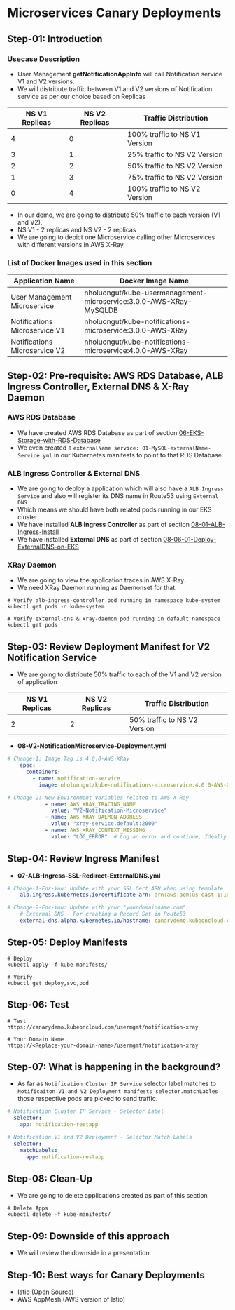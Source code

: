# Microservices Canary Deployments 

## Step-01: Introduction
### Usecase Description
- User Management **getNotificationAppInfo**  will call Notification service V1 and V2 versions.
- We will distribute traffic between V1 and V2 versions of Notification service as per our choice based on Replicas

| NS V1 Replicas | NS V2 Replicas | Traffic Distribution | 
| -------------- | -------------- | -------------------- |
| 4 | 0 | 100% traffic to NS V1 Version |
| 3 | 1 | 25% traffic to NS V2 Version |
| 2 | 2 | 50% traffic to NS V2 Version |
| 1 | 3 | 75% traffic to NS V2 Version |
| 0 | 4 | 100% traffic to NS V2 Version |

- In our demo, we are going to distribute 50% traffic to each version (V1 and V2). 
- NS V1 - 2 replicas and NS V2 - 2 replicas
- We are going to depict one Microservice calling other Microservices with different versions in AWS X-Ray

### List of Docker Images used in this section
| Application Name                 | Docker Image Name                          |
| ------------------------------- | --------------------------------------------- |
| User Management Microservice | nholuongut/kube-usermanagement-microservice:3.0.0-AWS-XRay-MySQLDB |
| Notifications Microservice V1 | nholuongut/kube-notifications-microservice:3.0.0-AWS-XRay |
| Notifications Microservice V2 | nholuongut/kube-notifications-microservice:4.0.0-AWS-XRay |

## Step-02: Pre-requisite: AWS RDS Database, ALB Ingress Controller, External DNS & X-Ray Daemon

### AWS RDS Database
- We have created AWS RDS Database as part of section [06-EKS-Storage-with-RDS-Database](/06-EKS-Storage-with-RDS-Database/README.md)
- We even created a `externalName service: 01-MySQL-externalName-Service.yml` in our Kubernetes manifests to point to that RDS Database. 

### ALB Ingress Controller & External DNS
- We are going to deploy a application which will also have a `ALB Ingress Service` and also will register its DNS name in Route53 using `External DNS`
- Which means we should have both related pods running in our EKS cluster. 
- We have installed **ALB Ingress Controller** as part of section [08-01-ALB-Ingress-Install](/08-ELB-Application-LoadBalancers/08-01-ALB-Ingress-Install/README.md)
- We have installed **External DNS** as part of section [08-06-01-Deploy-ExternalDNS-on-EKS](/08-ELB-Application-LoadBalancers/08-06-ALB-Ingress-ExternalDNS/08-06-01-Deploy-ExternalDNS-on-EKS/README.md)

### XRay Daemon
- We are going to view the application traces in AWS X-Ray.
- We need XRay Daemon running as Daemonset for that. 
```
# Verify alb-ingress-controller pod running in namespace kube-system
kubectl get pods -n kube-system

# Verify external-dns & xray-daemon pod running in default namespace
kubectl get pods
```

## Step-03: Review Deployment Manifest for V2 Notification Service
- We are going to distribute 50% traffic to each of the V1 and V2 version of application


| NS V1 Replicas | NS V2 Replicas | Traffic Distribution | 
| -------------- | -------------- | -------------------- |
| 2 | 2 | 50% traffic to NS V2 Version |

- **08-V2-NotificationMicroservice-Deployment.yml**
```yml
# Change-1: Image Tag is 4.0.0-AWS-XRay
    spec:
      containers:
        - name: notification-service
          image: nholuongut/kube-notifications-microservice:4.0.0-AWS-XRay

# Change-2: New Environment Variables related to AWS X-Ray
            - name: AWS_XRAY_TRACING_NAME 
              value: "V2-Notification-Microservice"              
            - name: AWS_XRAY_DAEMON_ADDRESS
              value: "xray-service.default:2000"      
            - name: AWS_XRAY_CONTEXT_MISSING 
              value: "LOG_ERROR"  # Log an error and continue, Ideally RUNTIME_ERROR – Throw a runtime exception which is default option if not configured    
```


## Step-04: Review Ingress Manifest
- **07-ALB-Ingress-SSL-Redirect-ExternalDNS.yml**
```yml
# Change-1-For-You: Update with your SSL Cert ARN when using template
    alb.ingress.kubernetes.io/certificate-arn: arn:aws:acm:us-east-1:180789647333:certificate/9f042b5d-86fd-4fad-96d0-c81c5abc71e1

# Change-2-For-You: Update with your "yourdomainname.com"
    # External DNS - For creating a Record Set in Route53
    external-dns.alpha.kubernetes.io/hostname: canarydemo.kubeoncloud.com
```

## Step-05: Deploy Manifests
```
# Deploy
kubectl apply -f kube-manifests/

# Verify
kubectl get deploy,svc,pod
```
## Step-06: Test
```
# Test
https://canarydemo.kubeoncloud.com/usermgmt/notification-xray

# Your Domain Name
https://<Replace-your-domain-name>/usermgmt/notification-xray
```

## Step-07: What is happening in the background?
- As far as `Notification Cluster IP Service` selector label matches to `Notificaiton V1 and V2 Deployment manifests selector.matchLables`  those respective pods are picked to send traffic.
```yml
# Notification Cluster IP Service - Selector Label
  selector:
    app: notification-restapp

# Notification V1 and V2 Deployment - Selector Match Labels
  selector:
    matchLabels:
      app: notification-restapp         
```

## Step-08: Clean-Up
- We are going to delete applications created as part of this section
```
# Delete Apps
kubectl delete -f kube-manifests/
```

## Step-09: Downside of this approach
- We will review the downside in a presentation

## Step-10: Best ways for Canary Deployments
- Istio (Open Source)
- AWS AppMesh (AWS version of Istio)